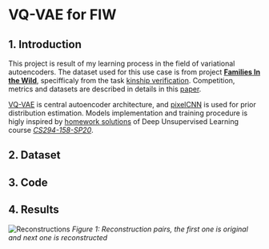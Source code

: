 #  VQ-VAE for FIW

## 1. Introduction
This project is result of my learning process in the field of variational autoencoders. The dataset used for this use case is from project [**Families In the Wild**](https://web.northeastern.edu/smilelab/fiw/index.html), specifficaly from the task [kinship verification](https://competitions.codalab.org/competitions/22117). Competition, metrics and datasets are described in details in this [paper](https://arxiv.org/pdf/2002.06303.pdf).

[VQ-VAE](https://arxiv.org/pdf/1711.00937.pdf) is central autoencoder architecture, and [pixelCNN](https://papers.nips.cc/paper/2016/file/b1301141feffabac455e1f90a7de2054-Paper.pdf) is used for prior distribution estimation.
Models implementation and training procedure is higly inspired by [homework solutions](https://github.com/rll/deepul/tree/master/homeworks/solutions) of Deep Unsupervised Learning course [*CS294-158-SP20*](https://sites.google.com/view/berkeley-cs294-158-sp20/).

## 2. Dataset
## 3. Code
## 4. Results
![Reconstructions](./readme_data/reconstructions.png)
*Figure 1: Reconstruction pairs, the first one is original and next one is reconstructed*